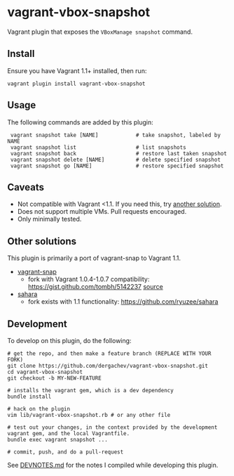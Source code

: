 vagrant-vbox-snapshot
==================================
Vagrant plugin that exposes the `VBoxManage snapshot` command.

## Install

Ensure you have Vagrant 1.1+ installed, then run:

    vagrant plugin install vagrant-vbox-snapshot

## Usage

The following commands are added by this plugin:

     vagrant snapshot take [NAME]            # take snapshot, labeled by NAME
     vagrant snapshot list                   # list snapshots
     vagrant snapshot back                   # restore last taken snapshot
     vagrant snapshot delete [NAME]          # delete specified snapshot
     vagrant snapshot go [NAME]              # restore specified snapshot

## Caveats

* Not compatible with Vagrant <1.1. If you need this, try [another solution](#other-solutions).
* Does not support multiple VMs. Pull requests encouraged.
* Only minimally tested.

## Other solutions

This plugin is primarily a port of vagrant-snap to Vagrant 1.1.

* [vagrant-snap](https://github.com/t9md/vagrant-snap)
  - fork with Vagrant 1.0.4-1.0.7 compatibility: https://gist.github.com/tombh/5142237 [source](https://github.com/mitchellh/vagrant/issues/143#issuecomment-14781762)
* [sahara](https://github.com/jedi4ever/sahara)
  - fork exists with 1.1 functionality: https://github.com/ryuzee/sahara

## Development

To develop on this plugin, do the following:

```
# get the repo, and then make a feature branch (REPLACE WITH YOUR FORK)
git clone https://github.com/dergachev/vagrant-vbox-snapshot.git
cd vagrant-vbox-snapshot
git checkout -b MY-NEW-FEATURE

# installs the vagrant gem, which is a dev dependency
bundle install 

# hack on the plugin
vim lib/vagrant-vbox-snapshot.rb # or any other file

# test out your changes, in the context provided by the development vagrant gem, and the local Vagrantfile.
bundle exec vagrant snapshot ...

# commit, push, and do a pull-request
```

See [DEVNOTES.md](https://github.com/dergachev/vagrant-vbox-snapshot/blob/master/DEVNOTES.md)
for the notes I compiled while developing this plugin.
